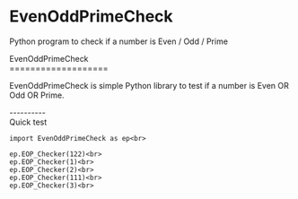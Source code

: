 # EvenOddPrimeCheck
Python program to check if a number is Even / Odd  / Prime <br>

EvenOddPrimeCheck<br>
===================<br>

EvenOddPrimeCheck is simple Python library to test if a number is Even OR Odd OR Prime.<br>

----------<br>
Quick test<br>

```python<br>
import EvenOddPrimeCheck as ep<br>

ep.EOP_Checker(122)<br>
ep.EOP_Checker(1)<br>
ep.EOP_Checker(2)<br>
ep.EOP_Checker(111)<br>
ep.EOP_Checker(3)<br>
```
